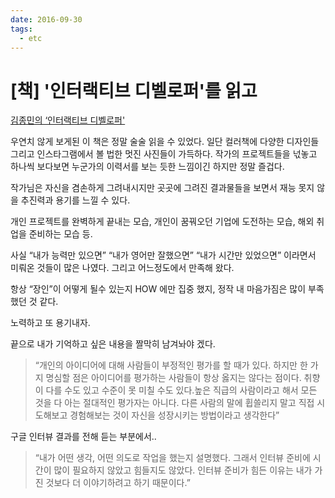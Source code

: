 ```yaml
---
date: 2016-09-30
tags: 
  - etc
---
```


# [책] '인터랙티브 디벨로퍼'를 읽고

[김종민의 ‘인터랙티브 디벨로퍼'](http://book.daum.net/detail/book.do?bookid=KOR9788968481840)

우연치 않게 보게된 이 책은 정말 술술 읽을 수 있었다.
일단 컬러책에 다양한 디자인들 그리고 인스타그램에서 볼 법한 멋진 사진들이 가득하다.
작가의 프로젝트들을 넋놓고 하나씩 보다보면 누군가의 이력서를 보는 듯한 느낌이긴 하지만 정말 즐겁다.


작가님은 자신을 겸손하게 그려내시지만
곳곳에 그려진 결과물들을 보면서
재능 못지 않을 추진력과 용기를 느낄 수 있다.

개인 프로젝트를 완벽하게 끝내는 모습,
개인이 꿈꿔오던 기업에 도전하는 모습,
해외 취업을 준비하는 모습 등.

사실 “내가 능력만 있으면” “내가 영어만 잘했으면” “내가 시간만 있었으면” 이라면서
미뤄온 것들이 많은 나였다. 그리고 어느정도에서 만족해 왔다.

항상 “장인”이 어떻게 될수 있는지 HOW 에만 집중 했지,
정작 내 마음가짐은 많이 부족했던 것 같다.

노력하고 또 용기내자.

끝으로 내가 기억하고 싶은 내용을 짤막히 남겨놔야 겠다.

> “개인의 아이디어에 대해 사람들이 부정적인 평가를 할 때가 있다. 하지만 한 가지 명심할 점은 아이디어를 평가하는 사람들이 항상 옳지는 않다는 점이다. 취향이 다를 수도 있고 수준이 못 미칠 수도 있다.높은 직급의 사람이라고 해서 모든 것을 다 아는 절대적인 평가자는 아니다. 다른 사람의 말에 휩쓸리지 말고 직접 시도해보고 경험해보는 것이 자신을 성장시키는 방법이라고 생각한다”

구글 인터뷰 결과를 전해 듣는 부분에서..

> “내가 어떤 생각, 어떤 의도로 작업을 했는지 설명했다. 그래서 인터뷰 준비에 시간이 많이 필요하지 않았고 힘들지도 않았다. 인터뷰 준비가 힘든 이유는 내가 가진 것보다 더 이야기하려고 하기 때문이다.”
